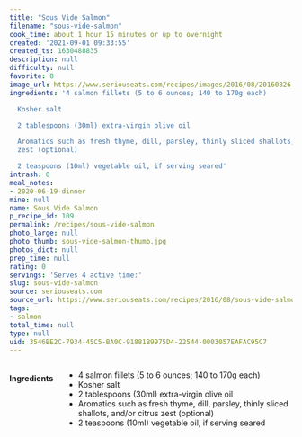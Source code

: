 ```yaml
---
title: "Sous Vide Salmon"
filename: "sous-vide-salmon"
cook_time: about 1 hour 15 minutes or up to overnight
created: '2021-09-01 09:33:55'
created_ts: 1630488835
description: null
difficulty: null
favorite: 0
image_url: https://www.seriouseats.com/recipes/images/2016/08/20160826-sous-vide-salmon-46-750x563.jpg
ingredients: '4 salmon fillets (5 to 6 ounces; 140 to 170g each)

  Kosher salt

  2 tablespoons (30ml) extra-virgin olive oil

  Aromatics such as fresh thyme, dill, parsley, thinly sliced shallots, and/or citrus
  zest (optional)

  2 teaspoons (10ml) vegetable oil, if serving seared'
intrash: 0
meal_notes:
- 2020-06-19-dinner
mine: null
name: Sous Vide Salmon
p_recipe_id: 109
permalink: /recipes/sous-vide-salmon
photo_large: null
photo_thumb: sous-vide-salmon-thumb.jpg
photos_dict: null
prep_time: null
rating: 0
servings: 'Serves 4 active time:'
slug: sous-vide-salmon
source: seriouseats.com
source_url: https://www.seriouseats.com/recipes/2016/08/sous-vide-salmon-recipe.html
tags:
- salmon
total_time: null
type: null
uid: 3546BE2C-7934-45C5-BA0C-91881B9975D4-22544-0003057EAFAC95C7
---
```

<div class="large-8 medium-7 columns" id="writeup">	</div><!-- #writeup -->
</div><!-- #row-one -->
<div class="row" id="row-two">	<div class="medium-4 small-5 columns" id="ingredients"><h4>Ingredients</h4><div class="box box-ingredients content"><ul>
<li>4 salmon fillets (5 to 6 ounces; 140 to 170g each)</li>
<li>Kosher salt</li>
<li>2 tablespoons (30ml) extra-virgin olive oil</li>
<li>Aromatics such as fresh thyme, dill, parsley, thinly sliced shallots, and/or citrus zest (optional)</li>
<li>2 teaspoons (10ml) vegetable oil, if serving seared</li>
</ul>
</div>	</div>	<div class="medium-6 small-7 columns" id="directions">	</div>